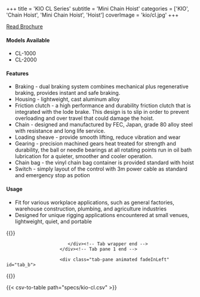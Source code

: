 +++
title = 'KIO CL Series'
subtitle = 'Mini Chain Hoist'
categories = ['KIO', 'Chain Hoist', 'Mini Chain Hoist', 'Hoist']
coverImage = 'kio/cl.jpg'
+++

[Read Brochure](http://www.kiowinch.com.tw/proimages/EDM/KIO-WINCH_CHAIN_HOIST_CATALOGUE.pdf)

#### Models Available

* CL-1000
* CL-2000

#### Features

* Braking - dual braking system combines mechanical plus regenerative braking,
  provides instant and safe braking.
* Housing - lightweight, cast aluminum alloy
* Friction clutch - a high performance and durability friction clutch that is
  integrated with the lode brake. This design is to slip in order to  prevent
  overloading and over travel that could damage the hoist.
* Chain - designed and manufactured by FEC, Japan, grade 80 alloy steel with
  resistance and long life service.
* Loading sheave - provide smooth lifting, reduce vibration and wear
* Gearing - precision machined gears heat treated for strength and durability,
  the ball or needle bearings at all rotating points run in oil bath
  lubrication for a quieter, smoother and cooler operation.
* Chain bag - the vinyl chain bag container is provided standard with hoist
* Switch - simply layout of the control with 3m power cable as standard and
  emergency stop as potion

#### Usage

* Fit for various workplace applications, such as general factories, warehouse
  construction, plumbing, and agriculture industries
* Designed for unique rigging applications encountered at small venues,
  lightweight, quiet, and portable

{{<renderer>}}

</div>
                              </div><!-- Service 1 end -->

                           </div><!-- Tab wrapper end -->
                        </div><!-- Tab pane 1 end -->

                        <div class="tab-pane animated fadeInLeft" id="tab_b">
{{</renderer>}}

{{< csv-to-table path="specs/kio-cl.csv" >}}
